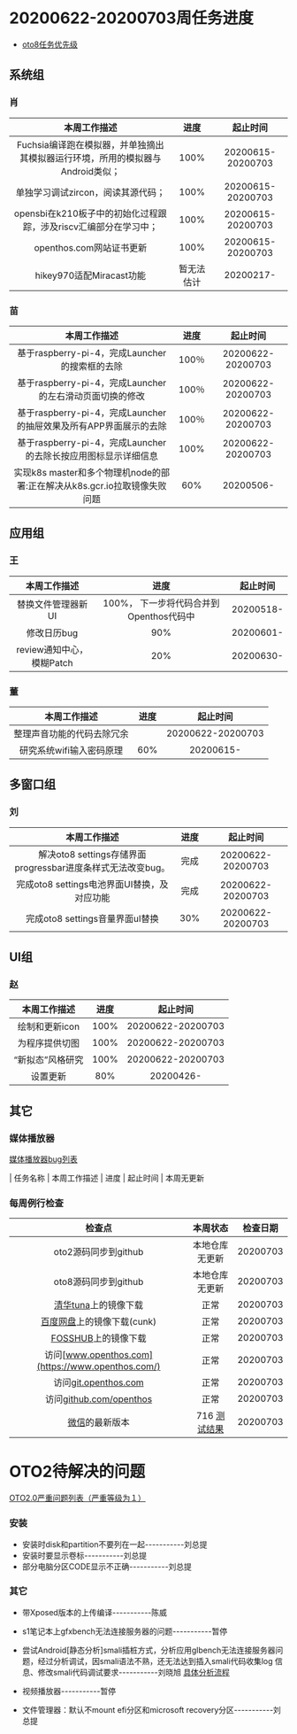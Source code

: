 # 20200622-20200703周任务进度
- [oto8任务优先级](https://github.com/openthos/app-testing-results/blob/master/%E5%8A%9F%E8%83%BD%E6%B5%8B%E8%AF%95%E7%9B%B8%E5%85%B3/oto8%E4%BB%BB%E5%8A%A1%E4%BC%98%E5%85%88%E7%BA%A7%E5%88%97%E8%A1%A8.md)

## 系统组
### 肖

|                    本周工作描述                   |      进度      |  起止时间  |
| :----------------------------------------------: | :------------: | :--------: |
| Fuchsia编译跑在模拟器，并单独摘出其模拟器运行环境，所用的模拟器与Android类似； | 100% | 20200615-20200703 |
| 单独学习调试zircon，阅读其源代码； | 100% | 20200615-20200703 |
| opensbi在k210板子中的初始化过程跟踪，涉及riscv汇编部分在学习中； | 100% | 20200615-20200703 |
| openthos.com网站证书更新 | 100% | 20200615-20200703 |
| hikey970适配Miracast功能 | 暂无法估计	| 20200217- |

### 苗

|                    本周工作描述                    | 进度 |     起止时间      |
| :------------------------------------------------: | :--: | :---------------: |
| 基于raspberry-pi-4，完成Launcher的搜索框的去除 | 100％ | 20200622-20200703 |
| 基于raspberry-pi-4，完成Launcher的左右滑动页面切换的修改 | 100％ | 20200622-20200703 |
| 基于raspberry-pi-4，完成Launcher的抽屉效果及所有APP界面展示的去除 | 100％ | 20200622-20200703 |
| 基于raspberry-pi-4，完成Launcher的去除长按应用图标显示详细信息 | 100% | 20200622-20200703 |
| 实现k8s master和多个物理机node的部署:正在解决从k8s.gcr.io拉取镜像失败问题 | 60% | 20200506- |

## 应用组

### 王

|     本周工作描述     | 进度 | 起止时间  |
| :------------------: | :--: | :-------: |
| 替换文件管理器新UI | 100%， 下一步将代码合并到Openthos代码中  | 20200518- |
|     修改日历bug      | 90%  | 20200601- |
|     review通知中心，模糊Patch      | 20%  | 20200630- |

### 董

|                    本周工作描述                    | 进度 |     起止时间      |
| :------------------------------------------------: | :--: | :---------------: |
|整理声音功能的代码去除冗余 |  | 20200622-20200703|
|研究系统wifi输入密码原理               | 60% | 20200615-|

## 多窗口组

### 刘

|                    本周工作描述                    | 进度 |     起止时间      |
| :------------------------------------------------: | :--: | :---------------: |
|解决oto8 settings存储界面progressbar进度条样式无法改变bug。 |完成  | 20200622-20200703|
|完成oto8 settings电池界面UI替换，及对应功能 |完成  | 20200622-20200703|
|完成oto8 settings音量界面uI替换 |30%  | 20200622-20200703|

## UI组

### 赵

|    本周工作描述    | 进度 |     起止时间      |
| :------------: | :--: | :---------------: |
| 绘制和更新icon | 100% | 20200622-20200703 |
| 为程序提供切图 | 100% | 20200622-20200703 |
| “新拟态”风格研究 | 100% | 20200622-20200703 |
| 设置更新 | 80% | 20200426- |

## 其它

### 媒体播放器

[媒体播放器bug列表](https://github.com/openthos/app-testing-results/blob/master/%E5%85%B6%E5%AE%83%E5%BA%94%E7%94%A8/oto%E5%AA%92%E4%BD%93%E6%92%AD%E6%94%BE%E5%99%A8.md)

|          任务名称          | 本周工作描述 | 进度 |  起止时间  |
本周无更新

### 每周例行检查

|         检查点          |                           本周状态                           | 检查日期 |
| :---------------------: | :----------------------------------------------------------: | :------: |
|  oto2源码同步到github   |                 本地仓库无更新                 | 20200703 |
|  oto8源码同步到github   |                 本地仓库无更新                 | 20200703 |
|  [清华tuna](https://mirrors.tuna.tsinghua.edu.cn/openthos/Release/8.1/unstable/)上的镜像下载  |                             正常                             |20200703 |
|  [百度网盘](https://pan.baidu.com/s/1IAlhGoAs34XLTNWKzopPew)上的镜像下载(cunk)  |                             正常                             | 20200703 |
|   [FOSSHUB](https://www.fosshub.com/OPENTHOS.html)上的镜像下载   |                             正常                             | 20200703 |
|  访问[www.openthos.com](https://www.openthos.com/)  |                             正常                             | 20200703 |
| 访问[git.openthos.com](https://git.openthos.com/) |                             正常                             | 20200703 |
| 访问[github.com/openthos](https://github.com/openthos) |                             正常                             | 20200703 |
| [微信](https://weixin.qq.com/)的最新版本 | 716 [测试结果](https://github.com/openthos/app-testing-results/blob/master/%E5%85%B6%E5%AE%83%E5%BA%94%E7%94%A8/%E5%BE%AE%E4%BF%A1%E9%97%AE%E9%A2%98.md) | 20200703 |



# OTO2待解决的问题
[OTO2.0严重问题列表（严重等级为１）](https://github.com/openthos/app-testing-results/blob/master/%E5%8A%9F%E8%83%BD%E6%B5%8B%E8%AF%95%E7%9B%B8%E5%85%B3/OTO2.0%E4%B8%A5%E9%87%8D%E9%97%AE%E9%A2%98%E5%88%97%E8%A1%A8.md)

### 安装

- 安装时disk和partition不要列在一起-----------刘总提
- 安装时要显示卷标-----------刘总提
- 部分电脑分区CODE显示不正确-----------刘总提

### 其它

- 带Xposed版本的上传编译-----------陈威

- s1笔记本上gfxbench无法连接服务器的问题-----------暂停

- 尝试Android[静态分析]smali插桩方式，分析应用glbench无法连接服务器问题，经过分析调试，因smali语法不熟，还无法达到插入smali代码收集log 信息、修改smali代码调试要求-----------刘晓旭 [具体分析流程](https://github.com/openthos/multiwin-analysis/blob/master/multiwindow/liuxx/Android%20smali%22%E6%8F%92%E6%A1%A9%22%E8%B0%83%E8%AF%95apk.md)
- 视频播放器-----------暂停
- 文件管理器：默认不mount efi分区和microsoft recovery分区-----------刘总提
